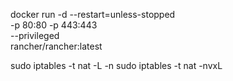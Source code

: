 
docker run -d --restart=unless-stopped \
  -p 80:80 -p 443:443 \
  --privileged \
  rancher/rancher:latest


sudo iptables -t nat -L -n
sudo iptables -t nat -nvxL